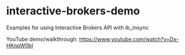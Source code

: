 # interactive-brokers-demo
Examples for using Interactive Brokers API with ib_insync

YouTube demo/walkthrough: https://www.youtube.com/watch?v=Dx-HKnpW0bI